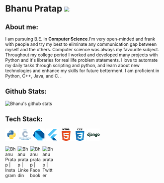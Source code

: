 # Bhanu Pratap <img src="https://images.emojiterra.com/google/android-10/512px/1f468-1f4bb.png" width="30px">  

## About me:

I am pursuing B.E. in __Computer Science__.I'm very open-minded and frank with people and try my best to eliminate any communication gap between myself and the others. Computer science was always my favourite subject. Throughout my college period I worked and developed many projects with Python and it's libraries for real life problem statements. I love to automate my daily tasks through scripting and python, and learn about new technologies and enhance my skills for future betterment. I am proficient in Python, C++, Java, and C. .


## Github Stats:
![Bhanu's github stats](https://github-readme-stats.vercel.app/api/?username=ibhanu&show_icons=true&title_color=fff&icon_color=79ff97&text_color=9f9f9f&bg_color=151515)

## Tech Stack:
<code><img height="40" src="https://raw.githubusercontent.com/github/explore/80688e429a7d4ef2fca1e82350fe8e3517d3494d/topics/python/python.png"></code>
<code><img height="40" src="https://raw.githubusercontent.com/github/explore/80688e429a7d4ef2fca1e82350fe8e3517d3494d/topics/c/c.png"></code>
<code><img height="40" src="https://raw.githubusercontent.com/github/explore/80688e429a7d4ef2fca1e82350fe8e3517d3494d/topics/dart/dart.png"></code>
<code><img height="40" src="https://raw.githubusercontent.com/github/explore/80688e429a7d4ef2fca1e82350fe8e3517d3494d/topics/flutter/flutter.png"></code>
<code><img height="40" src="https://raw.githubusercontent.com/github/explore/80688e429a7d4ef2fca1e82350fe8e3517d3494d/topics/html/html.png"></code>
<code><img height="40" src="https://raw.githubusercontent.com/github/explore/80688e429a7d4ef2fca1e82350fe8e3517d3494d/topics/css/css.png"></code>
<code><img height="40" src="https://raw.githubusercontent.com/github/explore/80688e429a7d4ef2fca1e82350fe8e3517d3494d/topics/django/django.png"></code>

<a href="https://instagram.com/itsbhanupratap">
    <img align="left" alt="Bhanu Pratap | Instagram" width="40px" src="https://image.flaticon.com/icons/svg/2111/2111463.svg" />
  </a>
<a href="https://in.linkedin.com/in/itsbhanupratap">
    <img align="left" alt="Bhanu pratap | Linkedin" width="40px" src="https://image.flaticon.com/icons/svg/174/174857.svg" />
  </a>
<a href="https://facebook.com/itsbhanupratap">
    <img align="left" alt="Bhanu pratap | Facebook" width="40px" src="https://image.flaticon.com/icons/svg/174/174848.svg" />
  </a>
<a href="https://twitter.com/itsbhanupratap">
    <img align="left" alt="Bhanu pratap | Twitter" width="40px" src="https://image.flaticon.com/icons/svg/174/174876.svg" />
  </a>
